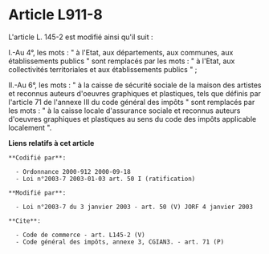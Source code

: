 # Article L911-8

L'article L. 145-2 est modifié ainsi qu'il suit : 

I.-Au 4°, les mots : " à l'Etat, aux départements, aux communes, aux établissements publics " sont remplacés par les mots : "
à l'Etat, aux collectivités territoriales et aux établissements publics " ; 

II.-Au 6°, les mots : " à la caisse de sécurité sociale de la maison des artistes et reconnus auteurs d'oeuvres graphiques et
plastiques, tels que définis par l'article 71 de l'annexe III du code général des impôts " sont remplacés par les mots : " à
la caisse locale d'assurance sociale et reconnus auteurs d'oeuvres graphiques et plastiques au sens du code des impôts
applicable localement ".

**Liens relatifs à cet article**

	**Codifié par**:

	  - Ordonnance 2000-912 2000-09-18
	  - Loi n°2003-7 2003-01-03 art. 50 I (ratification)

	**Modifié par**:

	  - Loi n°2003-7 du 3 janvier 2003 - art. 50 (V) JORF 4 janvier 2003

	**Cite**:

	  - Code de commerce - art. L145-2 (V)
	  - Code général des impôts, annexe 3, CGIAN3. - art. 71 (P)
